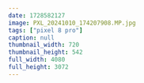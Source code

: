 ```yaml
---
date: 1728582127
image: PXL_20241010_174207908.MP.jpg
tags: ["pixel 8 pro"]
caption: null
thumbnail_width: 720
thumbnail_height: 542
full_width: 4080
full_height: 3072
---
```

